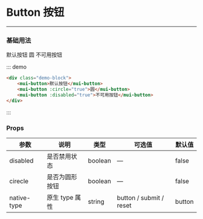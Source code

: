 # Button 按钮
----

### 基础用法

<div class="demo-block">
    <mui-button>默认按钮</mui-button>
    <mui-button :circle="true">圆</mui-button>
    <mui-button :disabled="true">不可用按钮</mui-button>
</div>

::: demo
```html
<div class="demo-block">
    <mui-button>默认按钮</mui-button>
    <mui-button :circle="true">圆</mui-button>
    <mui-button :disabled="true">不可用按钮</mui-button>
</div>
```
:::

### Props

| 参数      | 说明    | 类型      | 可选值       | 默认值   |
|---------- |-------- |---------- |-------------  |-------- |
| disabled  | 是否禁用状态    | boolean   | —   | false   |
| cirecle  | 是否为圆形按钮    | boolean   | —   | false   |
| native-type | 原生 type 属性 | string | button / submit / reset | button |
